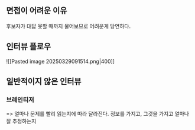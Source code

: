 ## 면접이 어려운 이유
후보자가 대답 못할 때까지 물어보므로 어려운게 당연하다.
## 인터뷰 플로우
![[Pasted image 20250329091514.png|400]]
## 일반적이지 않은 인터뷰
### 브레인티저
=> 얼마나 문제를 빨리 읽는지에 따라 달라진다.
정보를 가지고, 그것을 가지고 얼마나 잘 추정하는지
